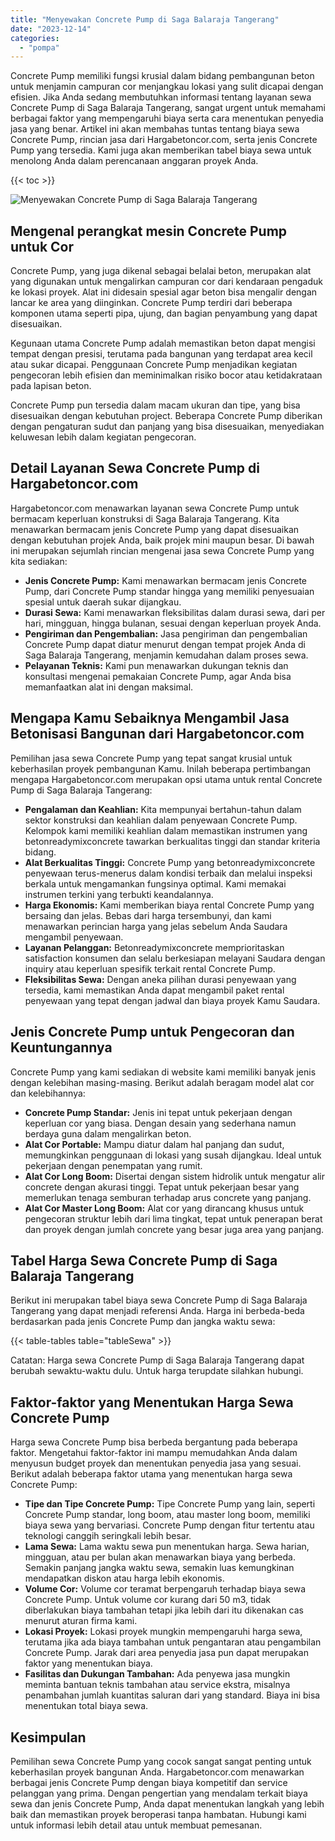 ```yaml
---
title: "Menyewakan Concrete Pump di Saga Balaraja Tangerang"
date: "2023-12-14"
categories: 
  - "pompa"
---
```




Concrete Pump memiliki fungsi krusial dalam bidang pembangunan beton untuk menjamin campuran cor menjangkau lokasi yang sulit dicapai dengan efisien. Jika Anda sedang membutuhkan informasi tentang layanan sewa Concrete Pump di Saga Balaraja Tangerang, sangat urgent untuk memahami berbagai faktor yang mempengaruhi biaya serta cara menentukan penyedia jasa yang benar. Artikel ini akan membahas tuntas tentang biaya sewa Concrete Pump, rincian jasa dari Hargabetoncor.com, serta jenis Concrete Pump yang tersedia. Kami juga akan memberikan tabel biaya sewa untuk menolong Anda dalam perencanaan anggaran proyek Anda.

{{< toc >}}

![Menyewakan Concrete Pump di Saga Balaraja Tangerang](https://hargareadymixid.github.io/pompa/concrete-pump%20(2).png)

## Mengenal perangkat mesin Concrete Pump untuk Cor

Concrete Pump, yang juga dikenal sebagai belalai beton, merupakan alat yang digunakan untuk mengalirkan campuran cor dari kendaraan pengaduk ke lokasi proyek. Alat ini didesain spesial agar beton bisa mengalir dengan lancar ke area yang diinginkan. Concrete Pump terdiri dari beberapa komponen utama seperti pipa, ujung, dan bagian penyambung yang dapat disesuaikan.

Kegunaan utama Concrete Pump adalah memastikan beton dapat mengisi tempat dengan presisi, terutama pada bangunan yang terdapat area kecil atau sukar dicapai. Penggunaan Concrete Pump menjadikan kegiatan pengecoran lebih efisien dan meminimalkan risiko bocor atau ketidakrataan pada lapisan beton.

Concrete Pump pun tersedia dalam macam ukuran dan tipe, yang bisa disesuaikan dengan kebutuhan project. Beberapa Concrete Pump diberikan dengan pengaturan sudut dan panjang yang bisa disesuaikan, menyediakan keluwesan lebih dalam kegiatan pengecoran.

## Detail Layanan Sewa Concrete Pump di Hargabetoncor.com

Hargabetoncor.com menawarkan layanan sewa Concrete Pump untuk bermacam keperluan konstruksi di Saga Balaraja Tangerang. Kita menawarkan bermacam jenis Concrete Pump yang dapat disesuaikan dengan kebutuhan projek Anda, baik projek mini maupun besar. Di bawah ini merupakan sejumlah rincian mengenai jasa sewa Concrete Pump yang kita sediakan:

- **Jenis Concrete Pump:** Kami menawarkan bermacam jenis Concrete Pump, dari Concrete Pump standar hingga yang memiliki penyesuaian spesial untuk daerah sukar dijangkau.
- **Durasi Sewa:** Kami menawarkan fleksibilitas dalam durasi sewa, dari per hari, mingguan, hingga bulanan, sesuai dengan keperluan proyek Anda.
- **Pengiriman dan Pengembalian:** Jasa pengiriman dan pengembalian Concrete Pump dapat diatur menurut dengan tempat projek Anda di Saga Balaraja Tangerang, menjamin kemudahan dalam proses sewa.
- **Pelayanan Teknis:** Kami pun menawarkan dukungan teknis dan konsultasi mengenai pemakaian Concrete Pump, agar Anda bisa memanfaatkan alat ini dengan maksimal.

## Mengapa Kamu Sebaiknya Mengambil Jasa Betonisasi Bangunan dari Hargabetoncor.com

Pemilihan jasa sewa Concrete Pump yang tepat sangat krusial untuk keberhasilan proyek pembangunan Kamu. Inilah beberapa pertimbangan mengapa Hargabetoncor.com merupakan opsi utama untuk rental Concrete Pump di Saga Balaraja Tangerang:

- **Pengalaman dan Keahlian:** Kita mempunyai bertahun-tahun dalam sektor konstruksi dan keahlian dalam penyewaan Concrete Pump. Kelompok kami memiliki keahlian dalam memastikan instrumen yang betonreadymixconcrete tawarkan berkualitas tinggi dan standar kriteria bidang.
- **Alat Berkualitas Tinggi:** Concrete Pump yang betonreadymixconcrete penyewaan terus-menerus dalam kondisi terbaik dan melalui inspeksi berkala untuk mengamankan fungsinya optimal. Kami memakai instrumen terkini yang terbukti keandalannya.
- **Harga Ekonomis:** Kami memberikan biaya rental Concrete Pump yang bersaing dan jelas. Bebas dari harga tersembunyi, dan kami menawarkan perincian harga yang jelas sebelum Anda Saudara mengambil penyewaan.
- **Layanan Pelanggan:** Betonreadymixconcrete memprioritaskan satisfaction konsumen dan selalu berkesiapan melayani Saudara dengan inquiry atau keperluan spesifik terkait rental Concrete Pump.
- **Fleksibilitas Sewa:** Dengan aneka pilihan durasi penyewaan yang tersedia, kami memastikan Anda dapat mengambil paket rental penyewaan yang tepat dengan jadwal dan biaya proyek Kamu Saudara.

## Jenis Concrete Pump untuk Pengecoran dan Keuntungannya

Concrete Pump yang kami sediakan di website kami memiliki banyak jenis dengan kelebihan masing-masing. Berikut adalah beragam model alat cor dan kelebihannya:

- **Concrete Pump Standar:** Jenis ini tepat untuk pekerjaan dengan keperluan cor yang biasa. Dengan desain yang sederhana namun berdaya guna dalam mengalirkan beton.
- **Alat Cor Portable:** Mampu diatur dalam hal panjang dan sudut, memungkinkan penggunaan di lokasi yang susah dijangkau. Ideal untuk pekerjaan dengan penempatan yang rumit.
- **Alat Cor Long Boom:** Disertai dengan sistem hidrolik untuk mengatur alir concrete dengan akurasi tinggi. Tepat untuk pekerjaan besar yang memerlukan tenaga semburan terhadap arus concrete yang panjang.
- **Alat Cor Master Long Boom:** Alat cor yang dirancang khusus untuk pengecoran struktur lebih dari lima tingkat, tepat untuk penerapan berat dan proyek dengan jumlah concrete yang besar juga area yang panjang.

## Tabel Harga Sewa Concrete Pump di Saga Balaraja Tangerang

Berikut ini merupakan tabel biaya sewa Concrete Pump di Saga Balaraja Tangerang yang dapat menjadi referensi Anda. Harga ini berbeda-beda berdasarkan pada jenis Concrete Pump dan jangka waktu sewa:

{{< table-tables table="tableSewa" >}}

Catatan: Harga sewa Concrete Pump di Saga Balaraja Tangerang dapat berubah sewaktu-waktu dulu. Untuk harga terupdate silahkan hubungi.

## Faktor-faktor yang Menentukan Harga Sewa Concrete Pump

Harga sewa Concrete Pump bisa berbeda bergantung pada beberapa faktor. Mengetahui faktor-faktor ini mampu memudahkan Anda dalam menyusun budget proyek dan menentukan penyedia jasa yang sesuai. Berikut adalah beberapa faktor utama yang menentukan harga sewa Concrete Pump:

- **Tipe dan Tipe Concrete Pump:** Tipe Concrete Pump yang lain, seperti Concrete Pump standar, long boom, atau master long boom, memiliki biaya sewa yang bervariasi. Concrete Pump dengan fitur tertentu atau teknologi canggih seringkali lebih besar.
- **Lama Sewa:** Lama waktu sewa pun menentukan harga. Sewa harian, mingguan, atau per bulan akan menawarkan biaya yang berbeda. Semakin panjang jangka waktu sewa, semakin luas kemungkinan mendapatkan diskon atau harga lebih ekonomis.
- **Volume Cor:** Volume cor teramat berpengaruh terhadap biaya sewa Concrete Pump. Untuk volume cor kurang dari 50 m3, tidak diberlakukan biaya tambahan tetapi jika lebih dari itu dikenakan cas menurut aturan firma kami.
- **Lokasi Proyek:** Lokasi proyek mungkin mempengaruhi harga sewa, terutama jika ada biaya tambahan untuk pengantaran atau pengambilan Concrete Pump. Jarak dari area penyedia jasa pun dapat merupakan faktor yang menentukan biaya.
- **Fasilitas dan Dukungan Tambahan:** Ada penyewa jasa mungkin meminta bantuan teknis tambahan atau service ekstra, misalnya penambahan jumlah kuantitas saluran dari yang standard. Biaya ini bisa menentukan total biaya sewa.

## Kesimpulan

Pemilihan sewa Concrete Pump yang cocok sangat sangat penting untuk keberhasilan proyek bangunan Anda. Hargabetoncor.com menawarkan berbagai jenis Concrete Pump dengan biaya kompetitif dan service pelanggan yang prima. Dengan pengertian yang mendalam terkait biaya sewa dan jenis Concrete Pump, Anda dapat menentukan langkah yang lebih baik dan memastikan proyek beroperasi tanpa hambatan. Hubungi kami untuk informasi lebih detail atau untuk membuat pemesanan.
